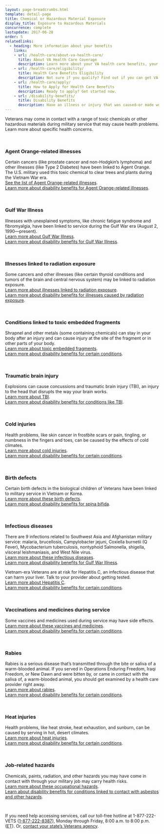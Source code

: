 ```yaml
---
layout: page-breadcrumbs.html
template: detail-page
title: Chemical or Hazardous Material Exposure
display_title: Exposure to Hazardous Materials
concurrence: complete
lastupdate: 2017-06-28
order: 5
relatedlinks:
  - heading: More information about your benefits
    links:
    - url: /health-care/about-va-health-care/
      title: About VA Health Care Coverage
      description: Learn more about your VA health care benefits, your health care team, and where you’ll go for care.
    - url: /health-care/eligibility/
      title: Health Care Benefits Eligibility
      description: Not sure if you qualify? Find out if you can get VA health care benefits.
    - url: /health-care/apply/
      title: How to Apply for Health Care Benefits
      description: Ready to apply? Get started now.
    - url: /disability-benefits/
      title: Disability Benefits
      description: Have an illness or injury that was caused—or made worse—by your active-duty service? Find out if you can get disability compensation (monthly payments) from VA.
---
```


<div class="va-introtext">

Veterans may come in contact with a range of toxic chemicals or other hazardous materials during military service that may cause health problems. Learn more about specific health concerns.

</div>

<br>

### Agent Orange-related illnesses

Certain cancers (like prostate cancer and non-Hodgkin’s lymphoma) and other illnesses (like Type 2 Diabetes) have been linked to Agent Orange. The U.S. military used this toxic chemical to clear trees and plants during the Vietnam War era.
<br>
[See the list of Agent Orange-related illnesses](/disability-benefits/conditions/exposure-to-hazardous-materials/agent-orange/diseases/).
<br>
[Learn more about disability benefits for Agent Orange-related illnesses](/disability-benefits/conditions/exposure-to-hazardous-materials/agent-orange/).

<br>

### Gulf War Illness

Illnesses with unexplained symptoms, like chronic fatigue syndrome and fibromyalgia, have been linked to service during the Gulf War era (August 2, 1990—present).
<br>
[Learn more about Gulf War Illness](https://www.publichealth.va.gov/exposures/gulfwar/index.asp).
<br>
[Learn more about disability benefits for Gulf War Illness](/disability-benefits/conditions/exposure-to-hazardous-materials/gulf-war-illness/).

<br>

### Illnesses linked to radiation exposure

Some cancers and other illnesses (like certain thyroid conditions and tumors of the brain and central nervous system) may be linked to radiation exposure.
<br>
[Learn more about illnesses linked to radiation exposure](https://www.publichealth.va.gov/exposures/radiation/diseases.asp).
<br>
[Learn more about disability benefits for illnesses caused by radiation exposure](/disability-benefits/conditions/exposure-to-hazardous-materials/radiation-exposure/).

<br>

### Conditions linked to toxic embedded fragments

Shrapnel and other metals (some containing chemicals) can stay in your body after an injury and can cause injury at the site of the fragment or in other parts of your body.
<br>
[Learn more about toxic embedded fragments](https://www.publichealth.va.gov/exposures/toxic_fragments/index.asp).
<br>
[Learn more about disability benefits for certain conditions](/disability-benefits/conditions/).

<br>

### Traumatic brain injury

Explosions can cause concussions and traumatic brain injury (TBI), an injury to the head that disrupts the way your brain works.
<br>
[Learn more about TBI](https://www.publichealth.va.gov/exposures/traumatic-brain-injury.asp).
<br>
[Learn more about disability benefits for conditions like TBI](/disability-benefits/conditions/).

<br>

### Cold injuries

Health problems, like skin cancer in frostbite scars or pain, tingling, or numbness in the fingers and toes, can be caused by the effects of cold climates.
<br>
[Learn more about cold injuries](https://www.publichealth.va.gov/exposures/cold-injuries/index.asp).
<br>
[Learn more about disability benefits for certain conditions](/disability-benefits/conditions/).

<br>

### Birth defects

Certain birth defects in the biological children of Veterans have been linked to military service in Vietnam or Korea.
<br>
[Learn more about these birth defects](https://www.publichealth.va.gov/exposures/agentorange/birth-defects/index.asp).
<br>
[Learn more about disability benefits for spina bifida](/disability-benefits/conditions/exposure-to-hazardous-materials/birth-defects/).

<br>

### Infectious diseases

There are 9 infections related to Southwest Asia and Afghanistan military service: malaria, brucellosis, Campylobacter jejuni, Coxiella burnetii (Q Fever), Mycobacterium tuberculosis, nontyphoid Salmonella, shigella, visceral leishmaniasis, and West Nile virus.
<br>
[Learn more about these infectious diseases](https://www.publichealth.va.gov/exposures/infectious-diseases/index.asp).
<br>
[Learn more about disability benefits for Gulf War Illness](/disability-benefits/conditions/exposure-to-hazardous-materials/gulf-war-illness/).

Vietnam-era Veterans are at risk for Hepatitis C, an infectious disease that can harm your liver. Talk to your provider about getting tested.
<br>
[Learn more about Hepatitis C](https://www.hepatitis.va.gov/patient/hcv/index.asp).
<br>
[Learn more about disability benefits for certain conditions](/disability-benefits/conditions/).

<br>

### Vaccinations and medicines during service

Some vaccines and medicines used during service may have side effects.
<br>
[Learn more about these vaccines and medicines](https://www.publichealth.va.gov/exposures/vaccinations-medications.asp).
<br>
[Learn more about disability benefits for certain conditions](/disability-benefits/conditions/).

<br>

### Rabies

Rabies is a serious disease that’s transmitted through the bite or saliva of a warm-blooded animal. If you served in Operations Enduring Freedom, Iraqi Freedom, or New Dawn and were bitten by, or came in contact with the saliva of, a warm-blooded animal, you should get examined by a health care provider right away.
<br>
[Learn more about rabies](https://www.publichealth.va.gov/exposures/rabies/index.asp).
<br>
[Learn more about disability benefits for certain conditions](/disability-benefits/conditions/).

<br>

### Heat injuries

Health problems, like heat stroke, heat exhaustion, and sunburn, can be caused by serving in hot, desert climates.
<br>
[Learn more about heat injuries](https://www.publichealth.va.gov/exposures/heat-injuries/index.asp).
<br>
[Learn more about disability benefits for certain conditions](/disability-benefits/conditions/).

<br>

### Job-related hazards

Chemicals, paints, radiation, and other hazards you may have come in contact with through your military job may carry health risks.
<br>
[Learn more about these occupational hazards](https://www.publichealth.va.gov/exposures/categories/occupational-hazards.asp).
<br>
[Learn about disability benefits for conditions linked to contact with asbestos and other hazards](/disability-benefits/conditions/exposure-to-hazardous-materials/).

<br>

If you need help accessing services, call our toll-free hotline at 1-877-222-VETS (<a href="tel:+18772228387">1-877-222-8387</a>), Monday through Friday, 8:00 a.m. to 8:00 p.m. (<abbr title="eastern time">ET</abbr>). Or, [contact your state’s Veterans agency](https://www.va.gov/statedva.htm).
